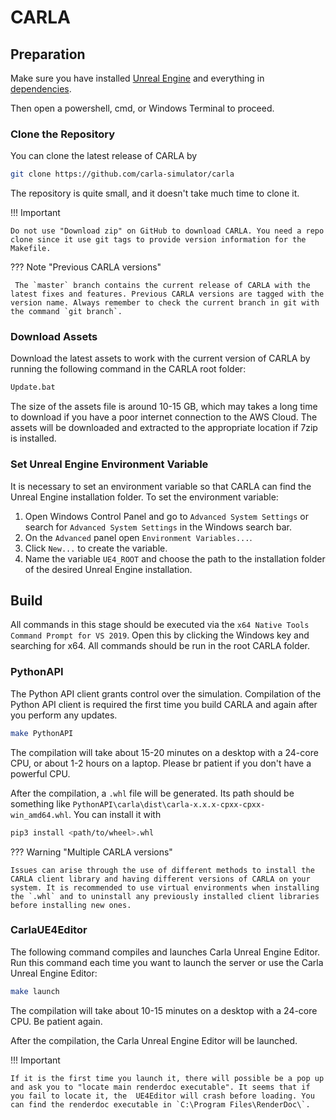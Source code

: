 # CARLA

## Preparation

Make sure you have installed [Unreal Engine](../unreal-engine) and everything in [dependencies](../dependencies). 

Then open a powershell, cmd, or Windows Terminal to proceed.  

### Clone the Repository

You can clone the latest release of CARLA by

```bash
git clone https://github.com/carla-simulator/carla
```

The repository is quite small, and it doesn't take much time to clone it.

!!! Important

    Do not use "Download zip" on GitHub to download CARLA. You need a repo clone since it use git tags to provide version information for the Makefile.

??? Note "Previous CARLA versions"

     The `master` branch contains the current release of CARLA with the latest fixes and features. Previous CARLA versions are tagged with the version name. Always remember to check the current branch in git with the command `git branch`.

### Download Assets

Download the latest assets to work with the current version of CARLA by running the following command in the CARLA root folder:

```bash
Update.bat
```

The size of the assets file is around 10-15 GB, which may takes a long time to download if you have a poor internet connection to the AWS Cloud. The assets will be downloaded and extracted to the appropriate location if 7zip is installed.

### Set Unreal Engine Environment Variable

It is necessary to set an environment variable so that CARLA can find the Unreal Engine installation folder. To set the environment variable:

1. Open Windows Control Panel and go to `Advanced System Settings` or search for `Advanced System Settings` in the Windows search bar.
2. On the `Advanced` panel open `Environment Variables...`.
3. Click `New...` to create the variable.
4. Name the variable `UE4_ROOT` and choose the path to the installation folder of the desired Unreal Engine installation.


## Build

All commands in this stage should be executed via the `x64 Native Tools Command Prompt for VS 2019`. Open this by clicking the Windows key and searching for x64. All commands should be run in the root CARLA folder.

### PythonAPI

The Python API client grants control over the simulation. Compilation of the Python API client is required the first time you build CARLA and again after you perform any updates.

```bash
make PythonAPI
```

The compilation will take about 15-20 minutes on a desktop with a 24-core CPU, or about 1-2 hours on a laptop. Please br patient if you don't have a powerful CPU.

After the compilation, a `.whl` file will be generated. Its path should be something like `PythonAPI\carla\dist\carla-x.x.x-cpxx-cpxx-win_amd64.whl`. You can install it with
```bash
pip3 install <path/to/wheel>.whl
```


??? Warning "Multiple CARLA versions"

    Issues can arise through the use of different methods to install the CARLA client library and having different versions of CARLA on your system. It is recommended to use virtual environments when installing the `.whl` and to uninstall any previously installed client libraries before installing new ones.


### CarlaUE4Editor

The following command compiles and launches Carla Unreal Engine Editor. Run this command each time you want to launch the server or use the Carla Unreal Engine Editor:

```bash
make launch
```

The compilation will take about 10-15 minutes on a desktop with a 24-core CPU. Be patient again.

After the compilation, the Carla Unreal Engine Editor will be launched. 

!!! Important
    
    If it is the first time you launch it, there will possible be a pop up and ask you to "locate main renderdoc executable". It seems that if you fail to locate it, the  UE4Editor will crash before loading. You can find the renderdoc executable in `C:\Program Files\RenderDoc\`.
